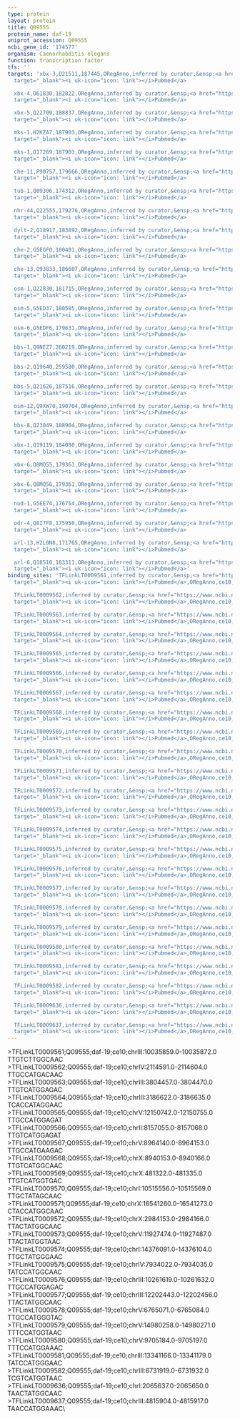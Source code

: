 ```yaml
---
type: protein
layout: protein
title: Q09555
protein_name: daf-19
uniprot_accession: Q09555
ncbi_gene_id: '174577'
organism: Caenorhabditis elegans
function: transcription factor
tfs: ''
targets: 'xbx-3,Q21511,187445,ORegAnno,inferred by curator,&ensp;<a href="https://www.ncbi.nlm.nih.gov/pubmed/?term=15790967%5Buid%5D"
  target="_blank"><i uk-icon="icon: link"></i>Pubmed</a>

  xbx-4,O61830,182822,ORegAnno,inferred by curator,&ensp;<a href="https://www.ncbi.nlm.nih.gov/pubmed/?term=15790967%5Buid%5D"
  target="_blank"><i uk-icon="icon: link"></i>Pubmed</a>

  xbx-5,Q22709,188837,ORegAnno,inferred by curator,&ensp;<a href="https://www.ncbi.nlm.nih.gov/pubmed/?term=15790967%5Buid%5D"
  target="_blank"><i uk-icon="icon: link"></i>Pubmed</a>

  mks-1,H2KZA7,187903,ORegAnno,inferred by curator,&ensp;<a href="https://www.ncbi.nlm.nih.gov/pubmed/?term=15790967%5Buid%5D"
  target="_blank"><i uk-icon="icon: link"></i>Pubmed</a>

  mks-1,O17269,187903,ORegAnno,inferred by curator,&ensp;<a href="https://www.ncbi.nlm.nih.gov/pubmed/?term=15790967%5Buid%5D"
  target="_blank"><i uk-icon="icon: link"></i>Pubmed</a>

  che-11,P90757,179666,ORegAnno,inferred by curator,&ensp;<a href="https://www.ncbi.nlm.nih.gov/pubmed/?term=15790967%5Buid%5D"
  target="_blank"><i uk-icon="icon: link"></i>Pubmed</a>

  tub-1,Q09306,174312,ORegAnno,inferred by curator,&ensp;<a href="https://www.ncbi.nlm.nih.gov/pubmed/?term=15790967%5Buid%5D"
  target="_blank"><i uk-icon="icon: link"></i>Pubmed</a>

  nhr-44,Q22555,179276,ORegAnno,inferred by curator,&ensp;<a href="https://www.ncbi.nlm.nih.gov/pubmed/?term=15790967%5Buid%5D"
  target="_blank"><i uk-icon="icon: link"></i>Pubmed</a>

  dylt-2,Q18917,183892,ORegAnno,inferred by curator,&ensp;<a href="https://www.ncbi.nlm.nih.gov/pubmed/?term=15790967%5Buid%5D"
  target="_blank"><i uk-icon="icon: link"></i>Pubmed</a>

  che-2,G5EGF0,180401,ORegAnno,inferred by curator,&ensp;<a href="https://www.ncbi.nlm.nih.gov/pubmed/?term=15790967%5Buid%5D"
  target="_blank"><i uk-icon="icon: link"></i>Pubmed</a>

  che-13,Q93833,186607,ORegAnno,inferred by curator,&ensp;<a href="https://www.ncbi.nlm.nih.gov/pubmed/?term=15790967%5Buid%5D"
  target="_blank"><i uk-icon="icon: link"></i>Pubmed</a>

  osm-1,Q22830,181715,ORegAnno,inferred by curator,&ensp;<a href="https://www.ncbi.nlm.nih.gov/pubmed/?term=15790967%5Buid%5D"
  target="_blank"><i uk-icon="icon: link"></i>Pubmed</a>

  osm-5,G5ED37,180585,ORegAnno,inferred by curator,&ensp;<a href="https://www.ncbi.nlm.nih.gov/pubmed/?term=15790967%5Buid%5D"
  target="_blank"><i uk-icon="icon: link"></i>Pubmed</a>

  osm-6,G5EDF6,179631,ORegAnno,inferred by curator,&ensp;<a href="https://www.ncbi.nlm.nih.gov/pubmed/?term=15790967%5Buid%5D"
  target="_blank"><i uk-icon="icon: link"></i>Pubmed</a>

  bbs-1,Q9NEZ7,260219,ORegAnno,inferred by curator,&ensp;<a href="https://www.ncbi.nlm.nih.gov/pubmed/?term=15790967%5Buid%5D"
  target="_blank"><i uk-icon="icon: link"></i>Pubmed</a>

  bbs-2,Q19640,259580,ORegAnno,inferred by curator,&ensp;<a href="https://www.ncbi.nlm.nih.gov/pubmed/?term=15790967%5Buid%5D"
  target="_blank"><i uk-icon="icon: link"></i>Pubmed</a>

  bbs-5,Q21626,187516,ORegAnno,inferred by curator,&ensp;<a href="https://www.ncbi.nlm.nih.gov/pubmed/?term=15790967%5Buid%5D"
  target="_blank"><i uk-icon="icon: link"></i>Pubmed</a>

  osm-12,Q9XW70,190704,ORegAnno,inferred by curator,&ensp;<a href="https://www.ncbi.nlm.nih.gov/pubmed/?term=15790967%5Buid%5D"
  target="_blank"><i uk-icon="icon: link"></i>Pubmed</a>

  bbs-8,Q23049,188904,ORegAnno,inferred by curator,&ensp;<a href="https://www.ncbi.nlm.nih.gov/pubmed/?term=15790967%5Buid%5D"
  target="_blank"><i uk-icon="icon: link"></i>Pubmed</a>

  xbx-1,Q19119,184080,ORegAnno,inferred by curator,&ensp;<a href="https://www.ncbi.nlm.nih.gov/pubmed/?term=15790967%5Buid%5D"
  target="_blank"><i uk-icon="icon: link"></i>Pubmed</a>

  xbx-6,Q8MQ55,179361,ORegAnno,inferred by curator,&ensp;<a href="https://www.ncbi.nlm.nih.gov/pubmed/?term=15790967%5Buid%5D"
  target="_blank"><i uk-icon="icon: link"></i>Pubmed</a>

  xbx-6,Q8MQ56,179361,ORegAnno,inferred by curator,&ensp;<a href="https://www.ncbi.nlm.nih.gov/pubmed/?term=15790967%5Buid%5D"
  target="_blank"><i uk-icon="icon: link"></i>Pubmed</a>

  nud-1,G5EE74,176754,ORegAnno,inferred by curator,&ensp;<a href="https://www.ncbi.nlm.nih.gov/pubmed/?term=15790967%5Buid%5D"
  target="_blank"><i uk-icon="icon: link"></i>Pubmed</a>

  odr-4,Q8I7F8,175950,ORegAnno,inferred by curator,&ensp;<a href="https://www.ncbi.nlm.nih.gov/pubmed/?term=15790967%5Buid%5D"
  target="_blank"><i uk-icon="icon: link"></i>Pubmed</a>

  arl-13,H2L0N8,171765,ORegAnno,inferred by curator,&ensp;<a href="https://www.ncbi.nlm.nih.gov/pubmed/?term=15314642%5Buid%5D"
  target="_blank"><i uk-icon="icon: link"></i>Pubmed</a>

  arl-6,Q18510,183311,ORegAnno,inferred by curator,&ensp;<a href="https://www.ncbi.nlm.nih.gov/pubmed/?term=15314642%5Buid%5D"
  target="_blank"><i uk-icon="icon: link"></i>Pubmed</a>'
binding_sites: 'TFLinkLT0009561,inferred by curator,&ensp;<a href="https://www.ncbi.nlm.nih.gov/pubmed/?term=15790967%5Buid%5D"
  target="_blank"><i uk-icon="icon: link"></i>Pubmed</a>,ORegAnno,ce10,chrIII,10035859,10035872,+

  TFLinkLT0009562,inferred by curator,&ensp;<a href="https://www.ncbi.nlm.nih.gov/pubmed/?term=15790967%5Buid%5D"
  target="_blank"><i uk-icon="icon: link"></i>Pubmed</a>,ORegAnno,ce10,chrIV,2114591,2114604,+

  TFLinkLT0009563,inferred by curator,&ensp;<a href="https://www.ncbi.nlm.nih.gov/pubmed/?term=15790967%5Buid%5D"
  target="_blank"><i uk-icon="icon: link"></i>Pubmed</a>,ORegAnno,ce10,chrIII,3804457,3804470,-

  TFLinkLT0009564,inferred by curator,&ensp;<a href="https://www.ncbi.nlm.nih.gov/pubmed/?term=15790967%5Buid%5D"
  target="_blank"><i uk-icon="icon: link"></i>Pubmed</a>,ORegAnno,ce10,chrIII,3186622,3186635,+

  TFLinkLT0009565,inferred by curator,&ensp;<a href="https://www.ncbi.nlm.nih.gov/pubmed/?term=15790967%5Buid%5D"
  target="_blank"><i uk-icon="icon: link"></i>Pubmed</a>,ORegAnno,ce10,chrV,12150742,12150755,-

  TFLinkLT0009566,inferred by curator,&ensp;<a href="https://www.ncbi.nlm.nih.gov/pubmed/?term=15790967%5Buid%5D"
  target="_blank"><i uk-icon="icon: link"></i>Pubmed</a>,ORegAnno,ce10,chrII,8157055,8157068,-

  TFLinkLT0009567,inferred by curator,&ensp;<a href="https://www.ncbi.nlm.nih.gov/pubmed/?term=15790967%5Buid%5D"
  target="_blank"><i uk-icon="icon: link"></i>Pubmed</a>,ORegAnno,ce10,chrV,8964140,8964153,-

  TFLinkLT0009568,inferred by curator,&ensp;<a href="https://www.ncbi.nlm.nih.gov/pubmed/?term=15790967%5Buid%5D"
  target="_blank"><i uk-icon="icon: link"></i>Pubmed</a>,ORegAnno,ce10,chrX,8940153,8940166,-

  TFLinkLT0009569,inferred by curator,&ensp;<a href="https://www.ncbi.nlm.nih.gov/pubmed/?term=15790967%5Buid%5D"
  target="_blank"><i uk-icon="icon: link"></i>Pubmed</a>,ORegAnno,ce10,chrX,481322,481335,+

  TFLinkLT0009570,inferred by curator,&ensp;<a href="https://www.ncbi.nlm.nih.gov/pubmed/?term=15790967%5Buid%5D"
  target="_blank"><i uk-icon="icon: link"></i>Pubmed</a>,ORegAnno,ce10,chrI,10515556,10515569,-

  TFLinkLT0009571,inferred by curator,&ensp;<a href="https://www.ncbi.nlm.nih.gov/pubmed/?term=15790967%5Buid%5D"
  target="_blank"><i uk-icon="icon: link"></i>Pubmed</a>,ORegAnno,ce10,chrX,16541260,16541273,+

  TFLinkLT0009572,inferred by curator,&ensp;<a href="https://www.ncbi.nlm.nih.gov/pubmed/?term=15790967%5Buid%5D"
  target="_blank"><i uk-icon="icon: link"></i>Pubmed</a>,ORegAnno,ce10,chrX,2984153,2984166,+

  TFLinkLT0009573,inferred by curator,&ensp;<a href="https://www.ncbi.nlm.nih.gov/pubmed/?term=15790967%5Buid%5D"
  target="_blank"><i uk-icon="icon: link"></i>Pubmed</a>,ORegAnno,ce10,chrV,11927474,11927487,-

  TFLinkLT0009574,inferred by curator,&ensp;<a href="https://www.ncbi.nlm.nih.gov/pubmed/?term=15790967%5Buid%5D"
  target="_blank"><i uk-icon="icon: link"></i>Pubmed</a>,ORegAnno,ce10,chrI,14376091,14376104,-

  TFLinkLT0009575,inferred by curator,&ensp;<a href="https://www.ncbi.nlm.nih.gov/pubmed/?term=15790967%5Buid%5D"
  target="_blank"><i uk-icon="icon: link"></i>Pubmed</a>,ORegAnno,ce10,chrIV,7934022,7934035,+

  TFLinkLT0009576,inferred by curator,&ensp;<a href="https://www.ncbi.nlm.nih.gov/pubmed/?term=15790967%5Buid%5D"
  target="_blank"><i uk-icon="icon: link"></i>Pubmed</a>,ORegAnno,ce10,chrIII,10261619,10261632,-

  TFLinkLT0009577,inferred by curator,&ensp;<a href="https://www.ncbi.nlm.nih.gov/pubmed/?term=15790967%5Buid%5D"
  target="_blank"><i uk-icon="icon: link"></i>Pubmed</a>,ORegAnno,ce10,chrIII,12202443,12202456,-

  TFLinkLT0009578,inferred by curator,&ensp;<a href="https://www.ncbi.nlm.nih.gov/pubmed/?term=15790967%5Buid%5D"
  target="_blank"><i uk-icon="icon: link"></i>Pubmed</a>,ORegAnno,ce10,chrV,6765071,6765084,-

  TFLinkLT0009579,inferred by curator,&ensp;<a href="https://www.ncbi.nlm.nih.gov/pubmed/?term=15790967%5Buid%5D"
  target="_blank"><i uk-icon="icon: link"></i>Pubmed</a>,ORegAnno,ce10,chrV,14980258,14980271,+

  TFLinkLT0009580,inferred by curator,&ensp;<a href="https://www.ncbi.nlm.nih.gov/pubmed/?term=15790967%5Buid%5D"
  target="_blank"><i uk-icon="icon: link"></i>Pubmed</a>,ORegAnno,ce10,chrV,9705184,9705197,+

  TFLinkLT0009581,inferred by curator,&ensp;<a href="https://www.ncbi.nlm.nih.gov/pubmed/?term=15790967%5Buid%5D"
  target="_blank"><i uk-icon="icon: link"></i>Pubmed</a>,ORegAnno,ce10,chrIII,13341166,13341179,+

  TFLinkLT0009582,inferred by curator,&ensp;<a href="https://www.ncbi.nlm.nih.gov/pubmed/?term=15790967%5Buid%5D"
  target="_blank"><i uk-icon="icon: link"></i>Pubmed</a>,ORegAnno,ce10,chrIII,6731919,6731932,+

  TFLinkLT0009636,inferred by curator,&ensp;<a href="https://www.ncbi.nlm.nih.gov/pubmed/?term=15314642%5Buid%5D"
  target="_blank"><i uk-icon="icon: link"></i>Pubmed</a>,ORegAnno,ce10,chrI,2065637,2065650,+

  TFLinkLT0009637,inferred by curator,&ensp;<a href="https://www.ncbi.nlm.nih.gov/pubmed/?term=15314642%5Buid%5D"
  target="_blank"><i uk-icon="icon: link"></i>Pubmed</a>,ORegAnno,ce10,chrIII,4815904,4815917,-'
---
```

\>TFLinkLT0009561;Q09555;daf-19;ce10;chrIII:10035859.0-10035872.0\TTGTCTTGGCAAC\\>TFLinkLT0009562;Q09555;daf-19;ce10;chrIV:2114591.0-2114604.0\TTGCCATGACAAC\\>TFLinkLT0009563;Q09555;daf-19;ce10;chrIII:3804457.0-3804470.0\TTGTCATGGAGAC\\>TFLinkLT0009564;Q09555;daf-19;ce10;chrIII:3186622.0-3186635.0\TCACCATAGGAAC\\>TFLinkLT0009565;Q09555;daf-19;ce10;chrV:12150742.0-12150755.0\TTGCCATGGAGAT\\>TFLinkLT0009566;Q09555;daf-19;ce10;chrII:8157055.0-8157068.0\TTGTCATGGAGAT\\>TFLinkLT0009567;Q09555;daf-19;ce10;chrV:8964140.0-8964153.0\TTGCCATGAAGAC\\>TFLinkLT0009568;Q09555;daf-19;ce10;chrX:8940153.0-8940166.0\TTGTCATGGCAAC\\>TFLinkLT0009569;Q09555;daf-19;ce10;chrX:481322.0-481335.0\TTGTCATGGTGAC\\>TFLinkLT0009570;Q09555;daf-19;ce10;chrI:10515556.0-10515569.0\TTGCTATAGCAAC\\>TFLinkLT0009571;Q09555;daf-19;ce10;chrX:16541260.0-16541273.0\CTACCATGGCAAC\\>TFLinkLT0009572;Q09555;daf-19;ce10;chrX:2984153.0-2984166.0\TTACTATGGCAAC\\>TFLinkLT0009573;Q09555;daf-19;ce10;chrV:11927474.0-11927487.0\TTACTATGGTAAC\\>TFLinkLT0009574;Q09555;daf-19;ce10;chrI:14376091.0-14376104.0\TTGCTATGGGAAC\\>TFLinkLT0009575;Q09555;daf-19;ce10;chrIV:7934022.0-7934035.0\TATCCATGGCAAC\\>TFLinkLT0009576;Q09555;daf-19;ce10;chrIII:10261619.0-10261632.0\TTGCCATGGAGAC\\>TFLinkLT0009577;Q09555;daf-19;ce10;chrIII:12202443.0-12202456.0\TTACTATGGCAAC\\>TFLinkLT0009578;Q09555;daf-19;ce10;chrV:6765071.0-6765084.0\TTGCCATGGGTAC\\>TFLinkLT0009579;Q09555;daf-19;ce10;chrV:14980258.0-14980271.0\TTTCCATGGTAAC\\>TFLinkLT0009580;Q09555;daf-19;ce10;chrV:9705184.0-9705197.0\TTTCCATGGAAAC\\>TFLinkLT0009581;Q09555;daf-19;ce10;chrIII:13341166.0-13341179.0\TATCCATGGGAAC\\>TFLinkLT0009582;Q09555;daf-19;ce10;chrIII:6731919.0-6731932.0\TCGTCATGGTAAC\\>TFLinkLT0009636;Q09555;daf-19;ce10;chrI:2065637.0-2065650.0\TAACTATGGCAAC\\>TFLinkLT0009637;Q09555;daf-19;ce10;chrIII:4815904.0-4815917.0\TAACCATGGAAAC\